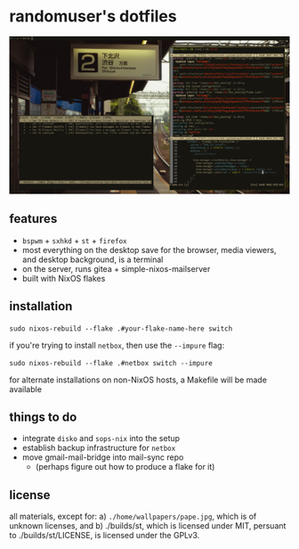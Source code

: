 randomuser's dotfiles
=====================

![an image of the desktop while editing this repo's flake.nix](./demo.png)

features
--------

- `bspwm` + `sxhkd` + `st` + `firefox`
- most everything on the desktop save for the browser, media viewers, and desktop background, is a terminal
- on the server, runs gitea + simple-nixos-mailserver
- built with NixOS flakes

installation
------------

`sudo nixos-rebuild --flake .#your-flake-name-here switch`

if you're trying to install `netbox`, then use the `--impure` flag:

`sudo nixos-rebuild --flake .#netbox switch --impure`

for alternate installations on non-NixOS hosts, a Makefile will be made available

things to do
------------

- integrate `disko` and `sops-nix` into the setup
- establish backup infrastructure for `netbox`
- move gmail-mail-bridge into mail-sync repo
  * (perhaps figure out how to produce a flake for it)

license
-------

all materials, except for:
	a) `./home/wallpapers/pape.jpg`, which is of unknown licenses, and
	b) ./builds/st, which is licensed under MIT, persuant to ./builds/st/LICENSE,
is licensed under the GPLv3.

